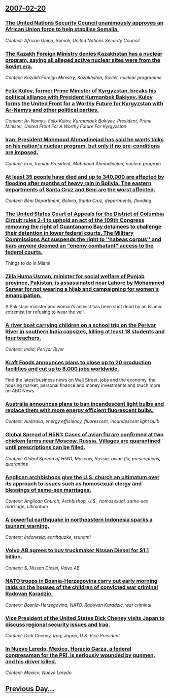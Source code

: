 ## [2007-02-20](/news/2007/02/20/index.md)

### [ The United Nations Security Council unanimously approves an African Union force to help stabilise Somalia. ](/news/2007/02/20/the-united-nations-security-council-unanimously-approves-an-african-union-force-to-help-stabilise-somalia.md)
_Context: African Union, Somali, United Nations Security Council_

### [ The Kazakh Foreign Ministry denies Kazakhstan has a nuclear program, saying all alleged active nuclear sites were from the Soviet era. ](/news/2007/02/20/the-kazakh-foreign-ministry-denies-kazakhstan-has-a-nuclear-program-saying-all-alleged-active-nuclear-sites-were-from-the-soviet-era.md)
_Context: Kazakh Foreign Ministry, Kazakhstan, Soviet, nuclear programme_

### [ Felix Kulov, former Prime Minister of Kyrgyzstan, breaks his political alliance with President Kurmanbek Bakiyev. Kulov forms the United Front for a Worthy Future for Kyrgyzstan with Ar-Namys and other political parties. ](/news/2007/02/20/felix-kulov-former-prime-minister-of-kyrgyzstan-breaks-his-political-alliance-with-president-kurmanbek-bakiyev-kulov-forms-the-united-fr.md)
_Context: Ar-Namys, Felix Kulov, Kurmanbek Bakiyev, President, Prime Minister, United Front For A Worthy Future For Kyrgyzstan_

### [ Iran: President Mahmoud Ahmadinejad has said he wants talks on his nation's nuclear program, but only if no pre-conditions are imposed. ](/news/2007/02/20/iran-p-president-mahmoud-ahmadinejad-has-said-he-wants-talks-on-his-nation-s-nuclear-program-but-only-if-no-pre-conditions-are-imposed.md)
_Context: Iran, Iranian President, Mahmoud Ahmadinejad, nuclear program_

### [ At least 35 people have died and up to 340,000 are affected by flooding after months of heavy rain in Bolivia. The eastern departments of Santa Cruz and Beni are the worst affected. ](/news/2007/02/20/at-least-35-people-have-died-and-up-to-340-000-are-affected-by-flooding-after-months-of-heavy-rain-in-bolivia-the-eastern-departments-of-s.md)
_Context: Beni Department, Bolivia, Santa Cruz, departments, flooding_

### [ The United States Court of Appeals for the District of Columbia Circuit rules 2-1 to uphold an act of the 109th Congress removing the right of Guantanamo Bay detainees to challenge their detention in lower federal courts. The Military Commissions Act suspends the right to ''habeas corpus'' and bars anyone deemed an "enemy combatant" access to the federal courts. ](/news/2007/02/20/the-united-states-court-of-appeals-for-the-district-of-columbia-circuit-rules-2-1-to-uphold-an-act-of-the-109th-congress-removing-the-right.md)
Things to do in Miami

### [ Zilla Huma Usman, minister for social welfare of Punjab province, Pakistan, is assassinated near Lahore by Mohammed Sarwar for not wearing a hijab and campaigning for women's emancipation. ](/news/2007/02/20/zilla-huma-usman-minister-for-social-welfare-of-punjab-province-pakistan-is-assassinated-near-lahore-by-mohammed-sarwar-for-not-wearing.md)
A Pakistani minister and woman’s activist has been shot dead by an Islamic extremist for refusing to wear the veil.

### [ A river boat carrying children on a school trip on the Periyar River in southern India capsizes, killing at least 18 students and four teachers. ](/news/2007/02/20/a-river-boat-carrying-children-on-a-school-trip-on-the-periyar-river-in-southern-india-capsizes-killing-at-least-18-students-and-four-teac.md)
_Context: India, Periyar River_

### [ Kraft Foods announces plans to close up to 20 production facilities and cut up to 8,000 jobs worldwide. ](/news/2007/02/20/kraft-foods-announces-plans-to-close-up-to-20-production-facilities-and-cut-up-to-8-000-jobs-worldwide.md)
Find the latest business news on Wall Street, jobs and the economy, the housing market, personal finance and money investments and much more on ABC News

### [ Australia  announces plans to ban incandescent light bulbs and replace them with more energy efficient fluorescent bulbs. ](/news/2007/02/20/australia-announces-plans-to-ban-incandescent-light-bulbs-and-replace-them-with-more-energy-efficient-fluorescent-bulbs.md)
_Context: Australia, energy efficiency, fluorescent, incandescent light bulb_

### [ Global Spread of H5N1: Cases of avian flu are confirmed at two chicken farms near Moscow, Russia. Villages are quarantined until prescriptions can be filled. ](/news/2007/02/20/global-spread-of-h5n1-cases-of-avian-flu-are-confirmed-at-two-chicken-farms-near-moscow-russia-villages-are-quarantined-until-prescripti.md)
_Context: Global Spread of H5N1, Moscow, Russia, avian flu, prescriptions, quarantine_

### [ Anglican archbishops give the U.S. church an ultimatum over its approach to issues such as homosexual clergy and blessings of same-sex marriages. ](/news/2007/02/20/anglican-archbishops-give-the-u-s-church-an-ultimatum-over-its-approach-to-issues-such-as-homosexual-clergy-and-blessings-of-same-sex-marr.md)
_Context: Anglican Church, Archbishop, U.S., homosexual, same-sex marriage, ultimatum_

### [ A powerful earthquake in northeastern Indonesia sparks a tsunami warning. ](/news/2007/02/20/a-powerful-earthquake-in-northeastern-indonesia-sparks-a-tsunami-warning.md)
_Context: Indonesia, earthquake, tsunami_

### [ Volvo AB agrees to buy truckmaker Nissan Diesel for $1.1 billion. ](/news/2007/02/20/volvo-ab-agrees-to-buy-truckmaker-nissan-diesel-for-1-1-billion.md)
_Context: $, Nissan Diesel, Volvo AB_

### [ NATO troops in Bosnia-Herzegovina carry out early morning raids on the houses of the children of convicted war criminal Radovan Karadzic. ](/news/2007/02/20/nato-troops-in-bosnia-herzegovina-carry-out-early-morning-raids-on-the-houses-of-the-children-of-convicted-war-criminal-radovan-karada3-4ia.md)
_Context: Bosnia-Herzegovina, NATO, Radovan Karadzic, war criminal_

### [ Vice President of the United States Dick Cheney visits Japan to discuss regional security issues and Iraq. ](/news/2007/02/20/vice-president-of-the-united-states-dick-cheney-visits-japan-to-discuss-regional-security-issues-and-iraq.md)
_Context: Dick Cheney, Iraq, Japan, U.S. Vice President_

### [ In Nuevo Laredo, Mexico, Horacio Garza, a federal congressman for the PRI, is seriously wounded by gunmen, and his driver killed. ](/news/2007/02/20/in-nuevo-laredo-mexico-horacio-garza-a-federal-congressman-for-the-pri-is-seriously-wounded-by-gunmen-and-his-driver-killed.md)
_Context: Mexico, Nuevo Laredo_

## [Previous Day...](/news/2007/02/19/index.md)

